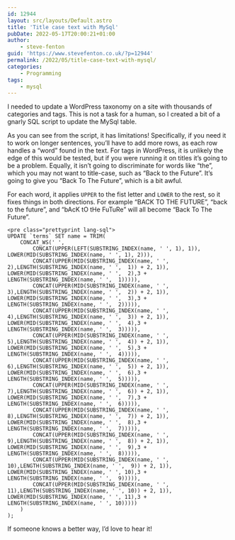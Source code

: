 ```yaml
---
id: 12944
layout: src/layouts/Default.astro
title: 'Title case text with MySql'
pubDate: 2022-05-17T20:00:21+01:00
author:
    - steve-fenton
guid: 'https://www.stevefenton.co.uk/?p=12944'
permalink: /2022/05/title-case-text-with-mysql/
categories:
    - Programming
tags:
    - mysql
---
```


I needed to update a WordPress taxonomy on a site with thousands of categories and tags. This is not a task for a human, so I created a bit of a gnarly SQL script to update the MySql table.

As you can see from the script, it has limitations! Specifically, if you need it to work on longer sentences, you’ll have to add more rows, as each row handles a “word” found in the text. For tags in WordPress, it is unlikely the edge of this would be tested, but if you were running it on titles it’s going to be a problem. Equally, it isn’t going to discriminate for words like “the”, which you may not want to title-case, such as “Back to the Future”. It’s going to give you “Back To The Future”, which is a bit awful.

For each word, it applies `UPPER` to the fist letter and `LOWER` to the rest, so it fixes things in both directions. For example “BACK TO THE FUTURE”, “back to the future”, and “bAcK tO tHe FuTuRe” will all become “Back To The Future”.

```
<pre class="prettyprint lang-sql">
UPDATE `terms` SET name = TRIM(
    CONCAT_WS(' ',
        CONCAT(UPPER(LEFT(SUBSTRING_INDEX(name, ' ', 1), 1)), LOWER(MID(SUBSTRING_INDEX(name, ' ', 1), 2))),
        CONCAT(UPPER(MID(SUBSTRING_INDEX(name, ' ',  2),LENGTH(SUBSTRING_INDEX(name, ' ',  1)) + 2, 1)), LOWER(MID(SUBSTRING_INDEX(name, ' ',  2),3 + LENGTH(SUBSTRING_INDEX(name, ' ',  1))))),
        CONCAT(UPPER(MID(SUBSTRING_INDEX(name, ' ',  3),LENGTH(SUBSTRING_INDEX(name, ' ',  2)) + 2, 1)), LOWER(MID(SUBSTRING_INDEX(name, ' ',  3),3 + LENGTH(SUBSTRING_INDEX(name, ' ',  2))))),
        CONCAT(UPPER(MID(SUBSTRING_INDEX(name, ' ',  4),LENGTH(SUBSTRING_INDEX(name, ' ',  3)) + 2, 1)), LOWER(MID(SUBSTRING_INDEX(name, ' ',  4),3 + LENGTH(SUBSTRING_INDEX(name, ' ',  3))))),
        CONCAT(UPPER(MID(SUBSTRING_INDEX(name, ' ',  5),LENGTH(SUBSTRING_INDEX(name, ' ',  4)) + 2, 1)), LOWER(MID(SUBSTRING_INDEX(name, ' ',  5),3 + LENGTH(SUBSTRING_INDEX(name, ' ',  4))))),
        CONCAT(UPPER(MID(SUBSTRING_INDEX(name, ' ',  6),LENGTH(SUBSTRING_INDEX(name, ' ',  5)) + 2, 1)), LOWER(MID(SUBSTRING_INDEX(name, ' ',  6),3 + LENGTH(SUBSTRING_INDEX(name, ' ',  5))))),
        CONCAT(UPPER(MID(SUBSTRING_INDEX(name, ' ',  7),LENGTH(SUBSTRING_INDEX(name, ' ',  6)) + 2, 1)), LOWER(MID(SUBSTRING_INDEX(name, ' ',  7),3 + LENGTH(SUBSTRING_INDEX(name, ' ',  6))))),
        CONCAT(UPPER(MID(SUBSTRING_INDEX(name, ' ',  8),LENGTH(SUBSTRING_INDEX(name, ' ',  7)) + 2, 1)), LOWER(MID(SUBSTRING_INDEX(name, ' ',  8),3 + LENGTH(SUBSTRING_INDEX(name, ' ',  7))))),
        CONCAT(UPPER(MID(SUBSTRING_INDEX(name, ' ',  9),LENGTH(SUBSTRING_INDEX(name, ' ',  8)) + 2, 1)), LOWER(MID(SUBSTRING_INDEX(name, ' ',  9),3 + LENGTH(SUBSTRING_INDEX(name, ' ',  8))))),
        CONCAT(UPPER(MID(SUBSTRING_INDEX(name, ' ', 10),LENGTH(SUBSTRING_INDEX(name, ' ',  9)) + 2, 1)), LOWER(MID(SUBSTRING_INDEX(name, ' ', 10),3 + LENGTH(SUBSTRING_INDEX(name, ' ',  9))))),
        CONCAT(UPPER(MID(SUBSTRING_INDEX(name, ' ', 11),LENGTH(SUBSTRING_INDEX(name, ' ', 10)) + 2, 1)), LOWER(MID(SUBSTRING_INDEX(name, ' ', 11),3 + LENGTH(SUBSTRING_INDEX(name, ' ', 10)))))
    )
);
```

If someone knows a better way, I’d love to hear it!